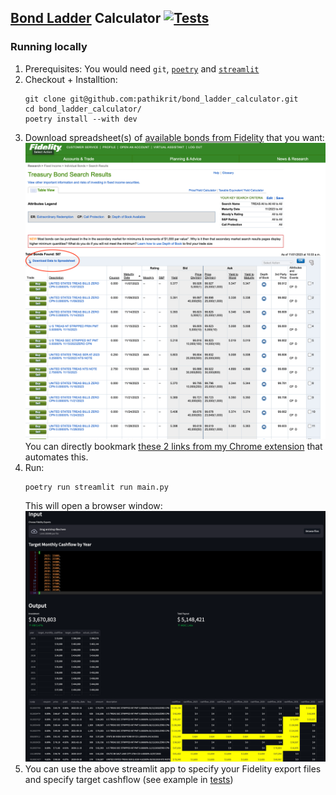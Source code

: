 [Bond Ladder](https://www.investopedia.com/investing/build-bond-ladder-boost-returns/) Calculator [![Tests](https://github.com/pathikrit/bond_ladder_calculator/actions/workflows/test.yml/badge.svg)](https://github.com/pathikrit/bond_ladder_calculator/actions/workflows/test.yml)
----

### Running locally

1. Prerequisites: You would need `git`, [`poetry`](https://python-poetry.org/docs/#installation) and [`streamlit`](https://docs.streamlit.io/library/get-started/installation)
2. Checkout + Installtion:
    ```shell
    git clone git@github.com:pathikrit/bond_ladder_calculator.git
    cd bond_ladder_calculator/
    poetry install --with dev
    ```
3. Download spreadsheet(s) of [available bonds from Fidelity](https://fixedincome.fidelity.com/ftgw/fi/FILanding#tbindividual-bonds|treasury) that you want:
![fidelity.png](fidelity.png)
You can directly bookmark [these 2 links from my Chrome extension](https://github.com/pathikrit/chrome_ai/blob/c5cb23f3392d895825ef4d988d3b602c38b9d65c/index.js#L117-L118) that automates this.
4. Run: 
    ```shell
    poetry run streamlit run main.py
    ```
    This will open a browser window: ![output.png](output.png)
5. You can use the above streamlit app to specify your Fidelity export files and specify target cashflow (see example in [tests](tests/test_calculator.py)) 
